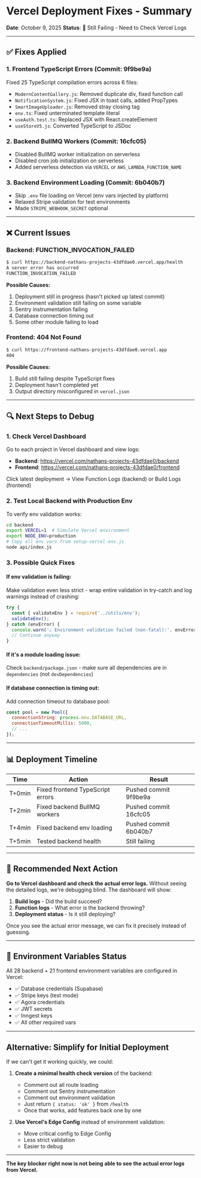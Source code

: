# Vercel Deployment Fixes - Summary

**Date**: October 9, 2025
**Status**: 🔴 Still Failing - Need to Check Vercel Logs

---

## ✅ Fixes Applied

### 1. Frontend TypeScript Errors (Commit: 9f9be9a)
Fixed 25 TypeScript compilation errors across 6 files:
- `ModernContentGallery.js`: Removed duplicate div, fixed function call
- `NotificationSystem.js`: Fixed JSX in toast calls, added PropTypes
- `SmartImageUploader.js`: Removed stray closing tag
- `env.ts`: Fixed unterminated template literal
- `useAuth.test.ts`: Replaced JSX with React.createElement
- `useStoreV5.js`: Converted TypeScript to JSDoc

### 2. Backend BullMQ Workers (Commit: 16cfc05)
- Disabled BullMQ worker initialization on serverless
- Disabled cron job initialization on serverless
- Added serverless detection via `VERCEL` or `AWS_LAMBDA_FUNCTION_NAME`

### 3. Backend Environment Loading (Commit: 6b040b7)
- Skip `.env` file loading on Vercel (env vars injected by platform)
- Relaxed Stripe validation for test environments
- Made `STRIPE_WEBHOOK_SECRET` optional

---

## ❌ Current Issues

### Backend: FUNCTION_INVOCATION_FAILED
```bash
$ curl https://backend-nathans-projects-43dfdae0.vercel.app/health
A server error has occurred
FUNCTION_INVOCATION_FAILED
```

**Possible Causes:**
1. Deployment still in progress (hasn't picked up latest commit)
2. Environment validation still failing on some variable
3. Sentry instrumentation failing
4. Database connection timing out
5. Some other module failing to load

### Frontend: 404 Not Found
```bash
$ curl https://frontend-nathans-projects-43dfdae0.vercel.app
404
```

**Possible Causes:**
1. Build still failing despite TypeScript fixes
2. Deployment hasn't completed yet
3. Output directory misconfigured in `vercel.json`

---

## 🔍 Next Steps to Debug

### 1. Check Vercel Dashboard
Go to each project in Vercel dashboard and view logs:
- **Backend**: https://vercel.com/nathans-projects-43dfdae0/backend
- **Frontend**: https://vercel.com/nathans-projects-43dfdae0/frontend

Click latest deployment → View Function Logs (backend) or Build Logs (frontend)

### 2. Test Local Backend with Production Env
To verify env validation works:
```bash
cd backend
export VERCEL=1  # Simulate Vercel environment
export NODE_ENV=production
# Copy all env vars from setup-vercel-env.js
node api/index.js
```

### 3. Possible Quick Fixes

#### If env validation is failing:
Make validation even less strict - wrap entire validation in try-catch and log warnings instead of crashing:

```javascript
try {
  const { validateEnv } = require('../utils/env');
  validateEnv();
} catch (envError) {
  console.warn('⚠️ Environment validation failed (non-fatal):', envError.message);
  // Continue anyway
}
```

#### If it's a module loading issue:
Check `backend/package.json` - make sure all dependencies are in `dependencies` (not `devDependencies`)

#### If database connection is timing out:
Add connection timeout to database pool:
```javascript
const pool = new Pool({
  connectionString: process.env.DATABASE_URL,
  connectionTimeoutMillis: 5000,
  // ...
});
```

---

## 📊 Deployment Timeline

| Time | Action | Result |
|------|--------|--------|
| T+0min | Fixed frontend TypeScript errors | Pushed commit 9f9be9a |
| T+2min | Fixed backend BullMQ workers | Pushed commit 16cfc05 |
| T+4min | Fixed backend env loading | Pushed commit 6b040b7 |
| T+5min | Tested backend health | Still failing |

---

## 🎯 Recommended Next Action

**Go to Vercel dashboard and check the actual error logs.** Without seeing the detailed logs, we're debugging blind. The dashboard will show:

1. **Build logs** - Did the build succeed?
2. **Function logs** - What error is the backend throwing?
3. **Deployment status** - Is it still deploying?

Once you see the actual error message, we can fix it precisely instead of guessing.

---

## 📝 Environment Variables Status

All 28 backend + 21 frontend environment variables are configured in Vercel:
- ✅ Database credentials (Supabase)
- ✅ Stripe keys (test mode)
- ✅ Agora credentials
- ✅ JWT secrets
- ✅ Inngest keys
- ✅ All other required vars

---

## Alternative: Simplify for Initial Deployment

If we can't get it working quickly, we could:

1. **Create a minimal health check version** of the backend:
   - Comment out all route loading
   - Comment out Sentry instrumentation
   - Comment out environment validation
   - Just return `{ status: 'ok' }` from `/health`
   - Once that works, add features back one by one

2. **Use Vercel's Edge Config** instead of environment validation:
   - Move critical config to Edge Config
   - Less strict validation
   - Easier to debug

---

**The key blocker right now is not being able to see the actual error logs from Vercel.**
